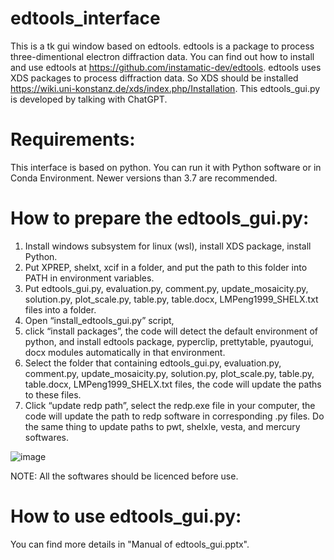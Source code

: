 # edtools_interface
This is a tk gui window based on edtools. edtools is a package to process three-dimentional electron diffraction data. You can find out how to install and use edtools at https://github.com/instamatic-dev/edtools. edtools uses XDS packages to process diffraction data. So XDS should be installed https://wiki.uni-konstanz.de/xds/index.php/Installation. This edtools_gui.py is developed by talking with ChatGPT.

# Requirements:
This interface is based on python. You can run it with Python software or in Conda Environment. Newer versions than 3.7 are recommended. 

# How to prepare the edtools_gui.py:
1. Install windows subsystem for linux (wsl), install XDS package, install Python.
2. Put XPREP, shelxt, xcif in a folder, and put the path to this folder into PATH in environment variables.
3. Put edtools_gui.py, evaluation.py, comment.py, update_mosaicity.py, solution.py, plot_scale.py, table.py, table.docx, LMPeng1999_SHELX.txt files into a folder. 
4. Open “install_edtools_gui.py” script, 
5. click “install packages”, the code will detect the default environment of python, and install edtools package, pyperclip, prettytable, pyautogui, docx modules automatically in that environment.
6. Select the folder that containing edtools_gui.py, evaluation.py, comment.py, update_mosaicity.py, solution.py, plot_scale.py, table.py, table.docx, LMPeng1999_SHELX.txt files, the code will update the paths to these files.
7. Click “update redp path”, select the redp.exe file in your computer, the code will update the path to redp software in corresponding .py files. Do the same thing to update paths to pwt, shelxle, vesta, and mercury softwares.

![image](https://user-images.githubusercontent.com/131879369/234630991-04587ad2-9cfc-400f-8d22-4426452dab1f.png)

NOTE: All the softwares should be licenced before use.

# How to use edtools_gui.py:

You can find more details in "Manual of edtools_gui.pptx".


